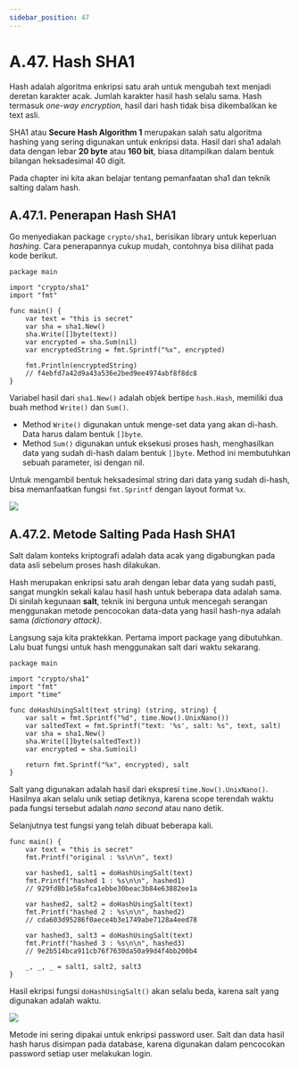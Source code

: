 ```yaml
---
sidebar_position: 47
---
```


# A.47. Hash SHA1


Hash adalah algoritma enkripsi satu arah untuk mengubah text menjadi deretan karakter acak. Jumlah karakter hasil hash selalu sama. Hash termasuk  _one-way encryption_, hasil dari hash tidak bisa dikembalikan ke text asli.

SHA1 atau  **Secure Hash Algorithm 1**  merupakan salah satu algoritma hashing yang sering digunakan untuk enkripsi data. Hasil dari sha1 adalah data dengan lebar  **20 byte**  atau  **160 bit**, biasa ditampilkan dalam bentuk bilangan heksadesimal 40 digit.

Pada chapter ini kita akan belajar tentang pemanfaatan sha1 dan teknik salting dalam hash.

## A.47.1. Penerapan Hash SHA1

Go menyediakan package  `crypto/sha1`, berisikan library untuk keperluan  _hashing_. Cara penerapannya cukup mudah, contohnya bisa dilihat pada kode berikut.

```
package main

import "crypto/sha1"
import "fmt"

func main() {
    var text = "this is secret"
    var sha = sha1.New()
    sha.Write([]byte(text))
    var encrypted = sha.Sum(nil)
    var encryptedString = fmt.Sprintf("%x", encrypted)

    fmt.Println(encryptedString)
    // f4ebfd7a42d9a43a536e2bed9ee4974abf8f8dc8
}
```
Variabel hasil dari  `sha1.New()`  adalah objek bertipe  `hash.Hash`, memiliki dua buah method  `Write()`  dan  `Sum()`.

-   Method  `Write()`  digunakan untuk menge-set data yang akan di-hash. Data harus dalam bentuk  `[]byte`.
-   Method  `Sum()`  digunakan untuk eksekusi proses hash, menghasilkan data yang sudah di-hash dalam bentuk  `[]byte`. Method ini membutuhkan sebuah parameter, isi dengan nil.

Untuk mengambil bentuk heksadesimal string dari data yang sudah di-hash, bisa memanfaatkan fungsi  `fmt.Sprintf`  dengan layout format  `%x`.

**![](https://lh7-rt.googleusercontent.com/docsz/AD_4nXfF6Y7NiGCfGPvsu5c4o0U6Xhao_k4BXnxd9xcVSG7hKanqm78Zw3VPk-2KyjOwmg7owSidjbPGddHKbipm1OWI8tKybvUQlIJETcuN-dxw5j_ZmcakUK1NvuFudMBtILNwOxxH6Z0Oupk8juqGaXedDQY?key=d3s-vJLBsYtwvRvGfZhdnw)**

## A.47.2. Metode Salting Pada Hash SHA1

Salt dalam konteks kriptografi adalah data acak yang digabungkan pada data asli sebelum proses hash dilakukan.

Hash merupakan enkripsi satu arah dengan lebar data yang sudah pasti, sangat mungkin sekali kalau hasil hash untuk beberapa data adalah sama. Di sinilah kegunaan  **salt**, teknik ini berguna untuk mencegah serangan menggunakan metode pencocokan data-data yang hasil hash-nya adalah sama  _(dictionary attack)_.

Langsung saja kita praktekkan. Pertama import package yang dibutuhkan. Lalu buat fungsi untuk hash menggunakan salt dari waktu sekarang.

```
package main

import "crypto/sha1"
import "fmt"
import "time"

func doHashUsingSalt(text string) (string, string) {
    var salt = fmt.Sprintf("%d", time.Now().UnixNano())
    var saltedText = fmt.Sprintf("text: '%s', salt: %s", text, salt)
    var sha = sha1.New()
    sha.Write([]byte(saltedText))
    var encrypted = sha.Sum(nil)

    return fmt.Sprintf("%x", encrypted), salt
}
```
Salt yang digunakan adalah hasil dari ekspresi  `time.Now().UnixNano()`. Hasilnya akan selalu unik setiap detiknya, karena scope terendah waktu pada fungsi tersebut adalah  _nano second_  atau nano detik.

Selanjutnya test fungsi yang telah dibuat beberapa kali.

```
func main() {
    var text = "this is secret"
    fmt.Printf("original : %s\n\n", text)

    var hashed1, salt1 = doHashUsingSalt(text)
    fmt.Printf("hashed 1 : %s\n\n", hashed1)
    // 929fd8b1e58afca1ebbe30beac3b84e63882ee1a

    var hashed2, salt2 = doHashUsingSalt(text)
    fmt.Printf("hashed 2 : %s\n\n", hashed2)
    // cda603d95286f0aece4b3e1749abe7128a4eed78

    var hashed3, salt3 = doHashUsingSalt(text)
    fmt.Printf("hashed 3 : %s\n\n", hashed3)
    // 9e2b514bca911cb76f7630da50a99d4f4bb200b4

    _, _, _ = salt1, salt2, salt3
}
```
Hasil ekripsi fungsi `doHashUsingSalt()` akan selalu beda, karena salt yang digunakan adalah waktu.

**![](https://lh7-rt.googleusercontent.com/docsz/AD_4nXegMya2zi2bd-uPSrq0o9hsUdI-jM0myNwlnBwpybsUbvk8ZxjD1vXa2eBABN6L-a9spohUh294LOw--CBcjiIcePeFm8-Tg3oettvGQbxPWMnmuFBfiN2xWTWjPWzAyAdghnscQEVap8HQiw5ZzNyxPpT0?key=d3s-vJLBsYtwvRvGfZhdnw)**

Metode ini sering dipakai untuk enkripsi password user. Salt dan data hasil hash harus disimpan pada database, karena digunakan dalam pencocokan password setiap user melakukan login. 